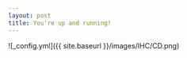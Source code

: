 ```yaml
---
layout: post
title: You're up and running!
---
```





![_config.yml]({{ site.baseurl }}/images/IHC/CD.png)


